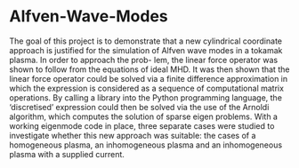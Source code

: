 # Alfven-Wave-Modes

The goal of this project is to demonstrate that a new cylindrical coordinate approach is justified
for the simulation of Alfven wave modes in a tokamak plasma. In order to approach the prob-
lem, the linear force operator was shown to follow from the equations of ideal MHD. It was
then shown that the linear force operator could be solved via a finite difference approximation
in which the expression is considered as a sequence of computational matrix operations. By
calling a library into the Python programming language, the ‘discretised’ expression could then
be solved via the use of the Arnoldi algorithm, which computes the solution of sparse eigen
problems.
With a working eigenmode code in place, three separate cases were studied to investigate
whether this new approach was suitable: the cases of a homogeneous plasma, an inhomogeneous
plasma and an inhomogeneous plasma with a supplied current.
